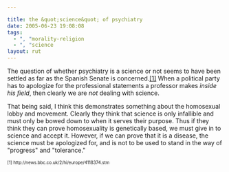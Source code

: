 ```yaml
---

title: the &quot;science&quot; of psychiatry
date: 2005-06-23 19:08:08
tags:
  - ", "morality-religion
  - ", "science
layout: rut
---
```


<p>The question of whether psychiatry is a science or not seems to have been settled as far as the Spanish Senate is concerned.<a href="http://news.bbc.co.uk/2/hi/europe/4118374.stm">[1]</a> When a political party has to apologize for the professional statements a professor makes <em>inside his field</em>, then clearly we are <em>not</em> dealing with science.</p>  <p>That being said, I think this demonstrates something about the homosexual lobby and movement.  Clearly they think that science is only infallible and must only be bowed down to when it serves their purpose.  Thus if they think they can prove homosexuality is genetically based, we must give in to science and accept it. However, if we can prove that it is a disease, the science must be apologized for, and is not to be used to stand in the way of "progress" and "tolerance."</p>  <font size="-2"> [1] http://news.bbc.co.uk/2/hi/europe/4118374.stm </font>

